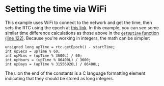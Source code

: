 # Setting the time via WiFi

This example uses WiFi to connect to the network and get the time, then sets the RTC using the epoch at [this link]({{site.codeurl}}/Microcontroller_Time_Setting_Methods/WiFiTimeSet/WiFiTimeSet.ino). In this example, you can see some similar time difference calculations as those above in the [`getUptime` function (line 122)](https://github.com/ITPNYU/clock-club/blob/2e73d280f02625948d21c1e7ae69216f9e46cecc/Microcontroller_Time_Setting_Methods/WiFiTimeSet/WiFiTimeSet.ino#L122).  Because you're working in integers, the math can be simpler:

````arduino
unsigned long upTime = rtc.getEpoch() - startTime;
int upSecs = upTime % 60;
int upMins = (upTime % 3600L) / 60;
int upHours = (upTime % 86400L) / 3600;
int upDays = (upTime % 31556926L) / 86400L;
````
The `L` on the end of the constants is a C language formatting element indicating that they should be stored as long integers. 
